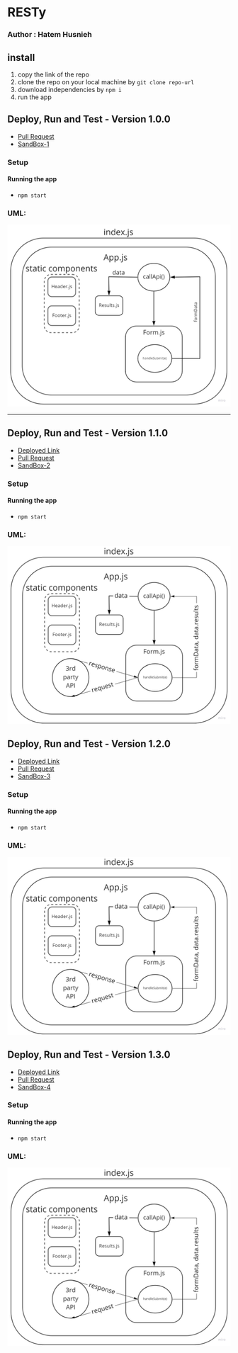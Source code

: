# RESTy

### Author : Hatem Husnieh

## install

1. copy the link of the repo
1. clone the repo on your local machine by `git clone repo-url`
1. download independencies by `npm i`
1. run the app

## Deploy, Run and Test - Version 1.0.0

- [Pull Request](https://github.com/Hatemhusnieh/RESTy/pull/1)
- [SandBox-1](https://codesandbox.io/s/magical-golick-4x3cu?file=/resty/src/App.js)

### Setup

#### Running the app

- `npm start`

### UML:

![uml](resources/uml-1.jpg)

---

## Deploy, Run and Test - Version 1.1.0

- [Deployed Link](https://resty-hatem.netlify.app/)
- [Pull Request](https://github.com/Hatemhusnieh/RESTy/pull/2)
- [SandBox-2](https://codesandbox.io/s/loving-dust-mc8dp)

### Setup

#### Running the app

- `npm start`

### UML:

![uml](resources/useState-Hook.jpg)

## Deploy, Run and Test - Version 1.2.0

- [Deployed Link](https://resty-hatem.netlify.app/)
- [Pull Request](https://github.com/Hatemhusnieh/RESTy/pull/5)
- [SandBox-3](https://codesandbox.io/s/friendly-haze-c3kry)

### Setup

#### Running the app

- `npm start`

### UML:

![uml](resources/useState-Hook.jpg)

## Deploy, Run and Test - Version 1.3.0

- [Deployed Link](https://resty-hatem.netlify.app/)
- [Pull Request](https://github.com/Hatemhusnieh/RESTy/pull/6)
- [SandBox-4](https://codesandbox.io/s/inspiring-lehmann-v261m)

### Setup

#### Running the app

- `npm start`

### UML:

![uml](resources/useState-Hook.jpg)
